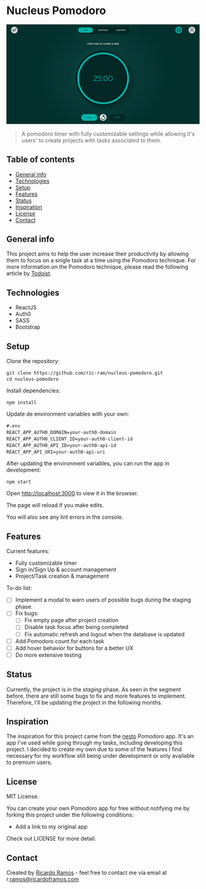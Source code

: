 # Nucleus Pomodoro

![Example screenshot](./images/screenshot-nucleus.png)

> A pomodoro timer with fully customizable settings while allowing it's users' to create projects with tasks associated to them.

## Table of contents

- [General info](#general-info)
- [Technologies](#technologies)
- [Setup](#setup)
- [Features](#features)
- [Status](#status)
- [Inspiration](#inspiration)
- [License](#license)
- [Contact](#contact)

## General info

This project aims to help the user increase their productivity by allowing them to focus on a single task at a time using the Pomodoro technique. For more information on the Pomodoro technique, please read the following article by [Todoist](https://todoist.com/productivity-methods/pomodoro-technique).

## Technologies

- ReactJS
- Auth0
- SASS
- Bootstrap

## Setup

Clone the repository:

~~~linux
git clone https://github.com/ric-ram/nucleus-pomodoro.git
cd nucleus-pomodoro
~~~

Install dependencies:

~~~linux
npm install
~~~

Update de environment variables with your own:

~~~txt
#.env
REACT_APP_AUTH0_DOMAIN=your-auth0-domain
REACT_APP_AUTH0_CLIENT_ID=your-auth0-client-id
REACT_APP_AUTH0_API_ID=your-auth0-api-id
REACT_APP_API_URI=your-auth0-api-uri
~~~

After updating the environment variables, you can run the app in development:

~~~linux
npm start
~~~

Open <http://localhost:3000> to view it in the browser.

The page will reload if you make edits.

You will also see any lint errors in the console.

## Features

Current features:

- Fully customizable timer
- Sign in/Sign Up & account management
- Project/Task creation & management

To-do list:

- [ ] Implement a modal to warn users of possible bugs during the staging phase.
- [ ] Fix bugs:
  - [ ] Fix empty page after project creation
  - [ ] Disable task focus after being completed
  - [ ] Fix automatic refresh and logout when the database is updated
- [ ] Add Pomodoro count for each task
- [ ] Add hover behavior for buttons for a better UX
- [ ] Do more extensive testing

## Status

Currently, the project is in the _staging_ phase. As seen in the segment before, there are still some bugs to fix and more features to implement. Therefore, I'll be updating the project in the following months.

## Inspiration

The inspiration for this project came from the [nesto](https://nesto.cc/) Pomodoro app. It's an app I've used while going through my tasks, including developing this project. I decided to create my own due to some of the features I find necessary for my workflow still being under development or only available to premium users.

## License

MIT License.

You can create your own Pomodoro app for free without notifying me by forking this project under the following conditions:

- Add a link to my original app

Check out LICENSE for more detail.

## Contact

Created by [Ricardo Ramos](https://github.com/ric-ram/) - feel free to contact me via email at r.[ramos@ricardoframos.com](mailto:ramos@ricardoframos.com)
